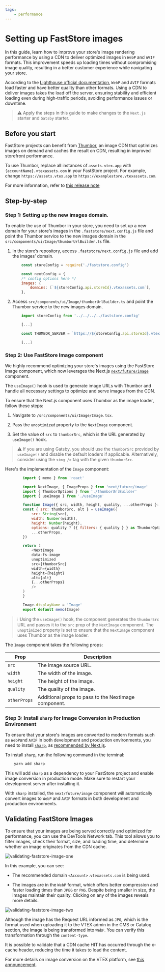 ```yaml
---
tags: 
    - performance
---
```


# Setting up FastStore images

In this guide, learn how to improve your store's image rendering performance by using a CDN to deliver optimized images in `WebP` and `AVIF` formats.
This improvement speeds up loading times without compromising image quality, resulting in a better customer experience while navigating your store.   

According to the [Lighthouse official documentation](https://developer.chrome.com/docs/lighthouse/performance/uses-webp-images/), `WebP` and `AVIF` formats load faster and have better quality than other formats. Using a CDN to deliver images takes the load off the server, ensuring stability and efficient loading even during high-traffic periods, avoiding performance issues or downtime.

> ⚠️ Apply the steps in this guide to make changes to the `Next.js` starter and `Gatsby` starter.

## Before you start
FastStore projects can benefit from [Thumbor](http://thumbor.org/), an image CDN that optimizes images on demand and caches the result on CDN, resulting in improved storefront performance.

To use Thumbor, replace all instances of `assets.vtex.app` with `{accountName}.vtexassets.com` in your FastStore project. 
For example, change `https://assets.vtex.app` to `https://examplestore.vtexassets.com`. 

For more information, refer to [this release note](https://www.faststore.dev/releases/2023/03/10/faststore#what-needs-to-be-done)

## Step-by-step

### Step 1: Setting up the new images domain.
To enable the use of Thumbor in your store, you need to set up a new domain for your store's images in the `.faststore/next.config.js` file and point the Thumbor service to the new images domain in the `src/components/ui/Image/thumborUrlBuilder.ts` file.

1. In the store’s repository, access `.faststore/next.config.js` file and add the images’ domain.

    ```js
        const storeConfig = require('./faststore.config')

        const nextConfig = {
        /* config options here */
        images: {
            domains: [`${storeConfig.api.storeId}.vtexassets.com`],
        },

    ```
2. Access `src/components/ui/Image/thumborUrlBuilder.ts` and point the Thumbor service to the new images domain.

    ```js
        import storeConfig from '../../../../faststore.config'

        [...]

        const THUMBOR_SERVER = `https://${storeConfig.api.storeId}.vtexassets.com`

        [...]
    ```

### Step 2: Use FastStore Image component

We highly recommend optimizing your store's images using the FastStore Image component, which now leverages the Next.js [`next/future/image`](https://nextjs.org/docs/api-reference/next/image) component.

The `useImage()` hook is used to generate image URLs with Thumbor and handle all necessary settings to optimize and serve images from the CDN.

To ensure that the Next.js component uses Thumbor as the image loader, follow these steps:

1. Navigate to `/src/components/ui/Image/Image.tsx`.

2. Pass the `unoptimized` property to the `NextImage` component.

3. Set the value of `src` to `thumborSrc`, which is the URL generated by `useImage()` hook.

> ⚠️ If you are using Gatsby, you should use the `thumborSrc` provided by `useImage()` and disable the default loaders if applicable. Alternatively, consider using the `<img />` tag with the given `thumborSrc`.

Here's the implementation of the `Image` component:

```js
        import { memo } from 'react'

        import NextImage, { ImageProps } from 'next/future/image'
        import { ThumborOptions } from './thumborUrlBuilder'
        import { useImage } from './useImage'

        function Image({ src, width, height, quality, ...otherProps }: ImageProps) {
        const { src: thumborSrc, alt } = useImage({
            src: String(src),
            width: Number(width),
            height: Number(height),
            options: quality ? ({ filters: { quality } } as ThumborOptions) : undefined,
            ...otherProps,
        })

        return (
            <NextImage
            data-fs-image
            unoptimized
            src={thumborSrc}
            width={width}
            height={height}
            alt={alt}
            {...otherProps}
            />
        )
        }

        Image.displayName = 'Image'
        export default memo(Image)
```

> ℹ️ Using the `useImage()` hook, the component generates the `thumborSrc` URL and passes it to the `src` prop of the `NextImage` component. The `unoptimized` property is set to ensure that the `NextImage` component uses Thumbor as the image loader.


The `Image` component takes the following props:

| Prop | Description |
| ------ | --------------- |
|  `src`  |  The image source URL. |
| `width` |  The width of the image.  |
| `height` | The height of the image.  |
|  `quality` | The quality of the image. |
|  `otherProps` |    Additional props to pass to the NextImage component. |

### Step 3: Install `sharp` for Image Conversion in Production Environment

To ensure that your store's images are converted to modern formats such as `WebP`and `AVIF` in both development and production environments, you need to install  [`sharp`](https://www.npmjs.com/package/sharp), as [recommended by Next.js](https://nextjs.org/docs/messages/sharp-missing-in-production).

To install `sharp`, run the following command in the terminal:

```bash
    yarn add sharp
```

This will add `sharp` as a dependency to your FastStore project and enable image conversion in production mode. Make sure to restart your development server after installing it.

With `sharp` installed, the `next/future/image` component will automatically convert images to `WebP` and `AVIF` formats in both development and production environments.

## Validating FastStore Images


To ensure that your images are being served correctly and optimized for performance, you can use the DevTools Network tab. This tool allows you to filter images, check their format, size, and loading time, and determine whether an image originates from the CDN cache.

![validating-faststore-image-one](https://vtexhelp.vtexassets.com/assets/docs/src/faststore-image-one___11277d64c4ea14f105fbc43498fdb8f7.png)

In this example, you can see:
- The recommended domain `<Account>.vtexassets.com` is being used. 

- The images are in the `WebP` format, which offers better compression and faster loading times than `JPEG` or `PNG`. Despite being smaller in size, the images maintain their quality. Clicking on any of the images reveals more details.

![validating-faststore-image-two](https://vtexhelp.vtexassets.com/assets/docs/src/faststore-image-two___1b07a8a0b2cfc160790aef9ccf5f0f19.png)

Although the image has the Request URL informed as `JPG`, which is the format used when uploading it to the VTEX admin in the CMS or Catalog section, the image is being transformed into `WebP`. You can verify this transformation through the `content-type`.

It is possible to validate that a CDN cache HIT has occurred through the x-cache header, reducing the time it takes to load the content.


For more details on image conversion on the VTEX platform, see [this announcement](https://help.vtex.com/en/announcements/na-vtex-conversao-de-png-para-webp-agora-e-lossless--4J4ZtrCZIksY8qikWgeomY).